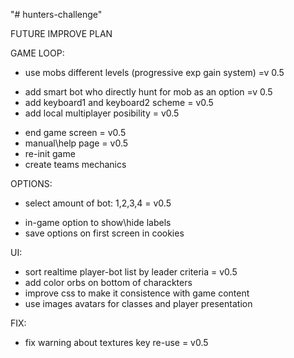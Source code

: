 "# hunters-challenge" 

FUTURE IMPROVE PLAN

GAME LOOP:
- use mobs different levels (progressive exp gain system) =v 0.5
+ add smart bot who directly hunt for mob as an option =v 0.5
+ add keyboard1 and keyboard2 scheme = v0.5
+ add local multiplayer posibility = v0.5
- end game screen = v0.5
- manual\help page = v0.5
- re-init game
- create teams mechanics

OPTIONS:
+ select amount of bot: 1,2,3,4  = v0.5
- in-game option to show\hide labels
- save options on first screen in cookies

UI:
- sort realtime player-bot list by leader criteria  = v0.5
- add color orbs on bottom of charackters
- improve css to make it consistence with game content
- use images avatars for classes and player presentation

FIX:
- fix warning about textures key re-use  = v0.5
